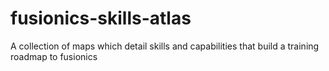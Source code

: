 # fusionics-skills-atlas
A collection of maps which detail skills and capabilities that build a training roadmap to fusionics
